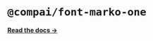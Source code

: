 # `@compai/font-marko-one`

[**Read the docs &rarr;**](https://components.ai/docs/typefaces/marko-one)
